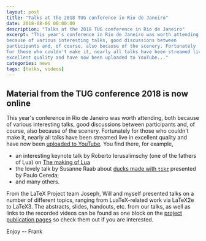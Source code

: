 ```yaml
---
layout: post
title: "Talks at the 2018 TUG conference in Rio de Janeiro"
date: 2018-08-06 00:00:00
description: "Talks at the 2018 TUG conference in Rio de Janeiro"
excerpt: "This year's conference in Rio de Janeiro was worth attending, both
because of various interesting talks, good discussions between
participants and, of course, also because of the scenery. Fortunately
for those who couldn't make it, nearly all talks have been streamed live in
excellent quality and have now been uploaded to YouTube..."
categories: news
tags: [talks, videos]
---
```


## Material from the TUG conference 2018 is now online

This year's conference in Rio de Janeiro was worth attending, both
because of various interesting talks, good discussions between
participants and, of course, also because of the scenery. Fortunately
for those who couldn't make it, nearly all talks have been streamed live in
excellent quality and have now been [uploaded to
YouTube](https://www.youtube.com/playlist?list=PLo4jXE-LdDTSZYnGPAwf3ZTL_CPP24gUV). You
find there, for example,

+ an interesting keynote talk by Roberto Ierusalimschy (one of the fathers of
  Lua) on [The making of Lua](https://youtu.be/Nw_GE6yKo8E)
+ the lovely talk by Susanne Raab about [ducks made with
  `tikz`](https://youtu.be/Ps2FK0q6mLc) presented by Paulo Cereda;
+ and many others.

From the LaTeX Project team Joseph, Will and myself presented talks on
a number of different topics, ranging from LuaTeX-related work via LaTeX2e to
LaTeX3.  The abstracts, slides, handouts, etc. from our talks, as
well as links to the recorded videos can be found as one block on the
[project publication pages]({{site.baseurl}}/publications/indexbyyear/2018) so
check them out if you are interested.

Enjoy -- Frank
